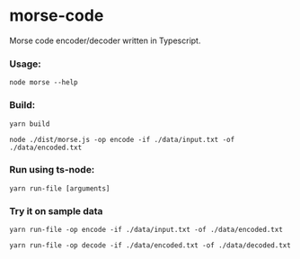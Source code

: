 # morse-code

Morse code encoder/decoder written in Typescript.

### Usage:
```shell
node morse --help
```

### Build:
```shell
yarn build
```

```shell
node ./dist/morse.js -op encode -if ./data/input.txt -of ./data/encoded.txt
```

### Run using ts-node:
```shell
yarn run-file [arguments]
```

### Try it on sample data
```shell
yarn run-file -op encode -if ./data/input.txt -of ./data/encoded.txt
```
```shell
yarn run-file -op decode -if ./data/encoded.txt -of ./data/decoded.txt
```